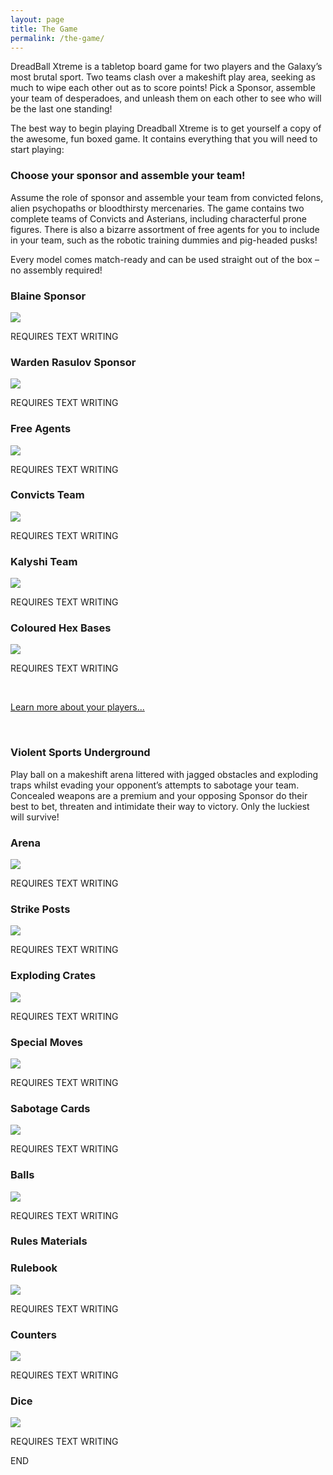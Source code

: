 ```yaml
---
layout: page
title: The Game
permalink: /the-game/
---
```


DreadBall Xtreme is a tabletop board game for two players and the Galaxy’s most brutal sport. Two teams clash over a makeshift play area, seeking as much to wipe each other out as to score points! Pick a Sponsor, assemble your team of desperadoes, and unleash them on each other to see who will be the last one standing! 

The best way to begin playing Dreadball Xtreme is to get yourself a copy of the awesome, fun boxed game.
It contains everything that you will need to start playing:

<h3>Choose your sponsor and assemble your team!</h3>

Assume the role of sponsor and assemble your team from convicted felons, alien psychopaths or bloodthirsty mercenaries. The game contains two complete teams of Convicts and Asterians, including characterful prone figures. There is also a bizarre assortment of free agents for you to include in your team, such as the robotic training dummies and pig-headed pusks!

Every model comes match-ready and can be used straight out of the box – no assembly required!

<!-- Content Row -->
<div class="row">
<div class="col-md-4">
<h3>Blaine Sponsor</h3>
<a href="blaine/"><img src="../img/Zee Pirate_color-head.png" class="pull-left img-responsive " /></a>
<p>REQUIRES TEXT WRITING</p>
</div>
<!-- /.col-md-4 -->
 <div class="col-md-4">
<h3>Warden Rasulov Sponsor</h3>
<a href="zees/"><img src="../img/Zee Pirate_color-head.png" class="pull-left img-responsive " /></a>
<p>REQUIRES TEXT WRITING</p>
</div>
<!-- /.col-md-4 -->
 <div class="col-md-4">
<h3>Free Agents</h3>
<a href="freeagents/"><img src="../img/Zee Pirate_color-head.png" class="pull-left img-responsive " /></a>
<p>REQUIRES TEXT WRITING</p>
</div>
<!-- /.col-md-4 -->
</div>
<!-- /.row -->
<!-- Content Row -->
<div class="row">
<div class="col-md-4">
<h3>Convicts Team</h3>
<a href="blaine/"><img src="../img/Zee Pirate_color-head.png" class="pull-left img-responsive " /></a>
<p>REQUIRES TEXT WRITING</p>
</div>
<!-- /.col-md-4 -->
 <div class="col-md-4">
<h3>Kalyshi Team</h3>
<a href="zees/"><img src="../img/Zee Pirate_color-head.png" class="pull-left img-responsive " /></a>
<p>REQUIRES TEXT WRITING</p>
</div>
<!-- /.col-md-4 -->
 <div class="col-md-4">
<h3>Coloured Hex Bases</h3>
<a href="zees/"><img src="../img/Zee Pirate_color-head.png" class="pull-left img-responsive " /></a>
<p>REQUIRES TEXT WRITING</p>
</div>
<!-- /.col-md-4 -->
</div>
<!-- /.row -->

<div class="clearfix">&nbsp;</div>

<p><a href="blaine/" class="btn btn-success btn-lg">Learn more about your players...</a></p>

<div class="clearfix">&nbsp;</div>

<h3>Violent Sports Underground</h3>

Play ball on a makeshift arena littered with jagged obstacles and exploding traps whilst evading your opponent’s attempts to sabotage your team. Concealed weapons are a premium and your opposing Sponsor do their best to bet, threaten and intimidate their way to victory. Only the luckiest will survive!

<!-- Content Row -->
<div class="row">
<div class="col-md-4">
<h3>Arena</h3>
<a href="blaine/"><img src="../img/Zee Pirate_color-head.png" class="pull-left img-responsive " /></a>
<p>REQUIRES TEXT WRITING</p>
</div>
<!-- /.col-md-4 -->
 <div class="col-md-4">
<h3>Strike Posts</h3>
<a href="zees/"><img src="../img/Zee Pirate_color-head.png" class="pull-left img-responsive " /></a>
<p>REQUIRES TEXT WRITING</p>
</div>
<!-- /.col-md-4 -->
 <div class="col-md-4">
<h3>Exploding Crates</h3>
<a href="zees/"><img src="../img/Zee Pirate_color-head.png" class="pull-left img-responsive " /></a>
<p>REQUIRES TEXT WRITING</p>
</div>
<!-- /.col-md-4 -->
</div>
<!-- /.row -->
<!-- Content Row -->
<div class="row">
<div class="col-md-4">
<h3>Special Moves</h3>
<a href="blaine/"><img src="../img/Zee Pirate_color-head.png" class="pull-left img-responsive " /></a>
<p>REQUIRES TEXT WRITING</p>
</div>
<!-- /.col-md-4 -->
 <div class="col-md-4">
<h3>Sabotage Cards</h3>
<a href="zees/"><img src="../img/Zee Pirate_color-head.png" class="pull-left img-responsive " /></a>
<p>REQUIRES TEXT WRITING</p>
</div>
<!-- /.col-md-4 -->
 <div class="col-md-4">
<h3>Balls</h3>
<a href="zees/"><img src="../img/Zee Pirate_color-head.png" class="pull-left img-responsive " /></a>
<p>REQUIRES TEXT WRITING</p>
</div>
<!-- /.col-md-4 -->
</div>
<!-- /.row -->

<h3>Rules Materials</h3>

<!-- Content Row -->
<div class="row">
<div class="col-md-4">
<h3>Rulebook</h3>
<a href="blaine/"><img src="../img/Zee Pirate_color-head.png" class="pull-left img-responsive " /></a>
<p>REQUIRES TEXT WRITING</p>
</div>
<!-- /.col-md-4 -->
 <div class="col-md-4">
<h3>Counters</h3>
<a href="zees/"><img src="../img/Zee Pirate_color-head.png" class="pull-left img-responsive " /></a>
<p>REQUIRES TEXT WRITING</p>
</div>
<!-- /.col-md-4 -->
 <div class="col-md-4">
<h3>Dice</h3>
<a href="zees/"><img src="../img/Zee Pirate_color-head.png" class="pull-left img-responsive " /></a>
<p>REQUIRES TEXT WRITING</p>
</div>
<!-- /.col-md-4 -->
</div>
<!-- /.row -->

END

